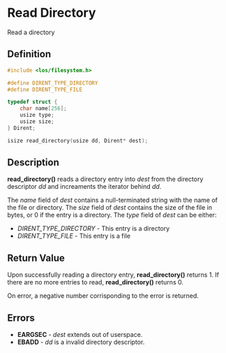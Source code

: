 # Read Directory
Read a directory

## Definition

```c
#include <los/filesystem.h>

#define DIRENT_TYPE_DIRECTORY
#define DIRENT_TYPE_FILE

typedef struct {
    char name[256];
    usize type;
    usize size;
} Dirent;

isize read_directory(usize dd, Dirent* dest);
```

## Description
**read_directory()** reads a directory entry into *dest* from the directory descriptor *dd* and increaments the iterator behind *dd*.

The *name* field of *dest* contains a null-terminated string with the name of the file or directory. The *size* field of *dest* contains the size of the file in bytes, or 0 if the entry is a directory. The *type* field of *dest* can be either:
 * *DIRENT_TYPE_DIRECTORY* - This entry is a directory
 * *DIRENT_TYPE_FILE* - This entry is a file

## Return Value
Upon successfully reading a directory entry, **read_directory()** returns 1.
If there are no more entries to read, **read_directory()** returns 0.

On error, a negative number corrisponding to the error is returned.

## Errors
 * **EARGSEC** - *dest* extends out of userspace.
 * **EBADD** - *dd* is a invalid directory descriptor.